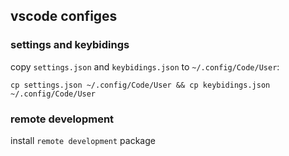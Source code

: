 ## vscode configes
### settings and keybidings
copy `settings.json` and `keybidings.json` to `~/.config/Code/User`:

```
cp settings.json ~/.config/Code/User && cp keybidings.json ~/.config/Code/User
```
### remote development
install `remote development` package
